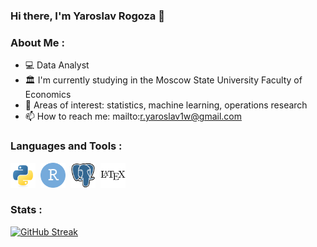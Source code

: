 ### Hi there, I'm Yaroslav Rogoza 👋

### About Me :
- :computer: Data Analyst
- :classical_building: I'm currently studying in the Moscow State University Faculty of Economics 
- :compass: Areas of interest: statistics, machine learning, operations research
- 📫 How to reach me: mailto:r.yaroslav1w@gmail.com

### Languages and Tools :
<div>
  <img src="https://github.com/devicons/devicon/blob/master/icons/python/python-original.svg" title="Python" alt="Python" width="40" height="40"/>&nbsp;
  <img src="https://github.com/devicons/devicon/blob/master/icons/rstudio/rstudio-original.svg" title="RStudio" alt="RStudio" width="40" height="40"/>&nbsp;
  <img src="https://github.com/devicons/devicon/blob/master/icons/postgresql/postgresql-original.svg" title="PostgreSQL" alt="PostgreSQL" width="40" height="40"/>&nbsp;
  <img src="https://github.com/devicons/devicon/blob/master/icons/latex/latex-original.svg" title="LaTeX" alt="LaTeX" width="40" height="40"/>&nbsp;


### Stats :
[![GitHub Streak](http://github-readme-streak-stats.herokuapp.com?user=123yaroslav&theme=dark&hide_border=true)](https://git.io/streak-stats)
  
